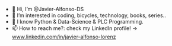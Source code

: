 - 👋 Hi, I’m @Javier-Alfonso-DS
- 👀 I’m interested in coding, bicycles, technology, books, series..
- 🌱 I know Python & Data-Science & PLC Programming.
- 📫 How to reach me?: check my LinkedIn profile! -> www.linkedin.com/in/javier-alfonso-lorenz

<!---
Javier-Alfonso-DS/Javier-Alfonso-DS is a ✨ special ✨ repository because its `README.md` (this file) appears on your GitHub profile.
You can click the Preview link to take a look at your changes.
--->
